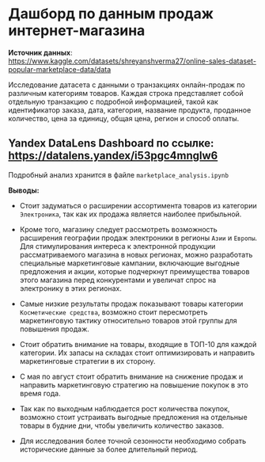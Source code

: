 # Дашборд по данным продаж интернет-магазина

**Источник данных**: https://www.kaggle.com/datasets/shreyanshverma27/online-sales-dataset-popular-marketplace-data/data

Исследование датасета с данными о транзакциях онлайн-продаж по различным категориям товаров. Каждая строка представляет собой отдельную транзакцию с подробной информацией, такой как идентификатор заказа, дата, категория, название продукта, проданное количество, цена за единицу, общая цена, регион и способ оплаты.

## Yandex DataLens Dashboard по ссылке: https://datalens.yandex/i53pgc4mnglw6

Подробный анализ хранится в файле `marketplace_analysis.ipynb`

**Выводы:**

* Стоит задуматься о расширении ассортимента товаров из категории `Электроника`, так как их продажа является наиболее прибыльной. 

* Кроме того, магазину следует рассмотреть возможность расширения географии продаж электроники в регионы `Азии` и `Европы`. Для стимулирования интереса к электронной продукции рассматриваемого магазина в новых регионах, можно разработать специальные маркетинговые кампании, включающие выгодные предложения и акции, которые подчеркнут преимущества товаров этого магазина перед конкурентами и увеличат спрос на электронику в этих регионах.

* Самые низкие результаты продаж показывают товары категории `Косметические средства`, возможно стоит пересмотреть маркетинговую тактику относительно товаров этой группы для повышения продаж. 

* Стоит обратить внимание на товары, входящие в ТОП-10 для каждой категории. Их запасы на складах стоит оптимизировать и направить маркетинговые стратегии в их сторону. 

* С мая по август стоит обратить внимание на снижение продаж и направить маркетинговую стратегию на повышение покупок в это время года. 

* Так как по выходным наблюдается рост количества покупок, возможно стоит устраивать выгодные предложения на отдельные товары в будние дни, чтобы увеличить количество заказов.

* Для исследования более точной сезонности необходимо собрать исторические данные за более длительный период. 
